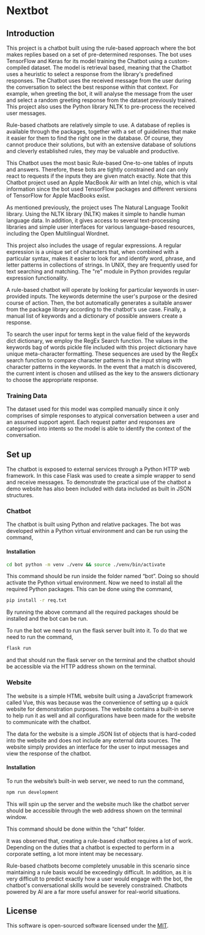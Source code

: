 # Nextbot

## Introduction

This project is a chatbot built using the rule-based approach where the bot makes replies based on a set of pre-determined responses. The bot uses TensorFlow and Keras for its model training the Chatbot using a custom-compiled dataset. The model is retrieval based, meaning that the Chatbot uses a heuristic to select a response from the library's predefined responses. The Chatbot uses the received message from the user during the conversation to select the best response within that context. For example, when greeting the bot, it will analyse the message from the user and select a random greeting response from the dataset previously trained. This project also uses the Python library NLTK to pre-process the received user messages.

Rule-based chatbots are relatively simple to use. A database of replies is available through the packages, together with a set of guidelines that make it easier for them to find the right one in the database. Of course, they cannot produce their solutions, but with an extensive database of solutions and cleverly established rules, they may be valuable and productive.

This Chatbot uses the most basic Rule-based One-to-one tables of inputs and answers. Therefore, these bots are tightly constrained and can only react to requests if the inputs they are given match exactly. Note that this Chatbot project used an Apple MacBook Air with an Intel chip, which is vital information since the bot used TensorFlow packages and different versions of TensorFlow for Apple MacBooks exist.

As mentioned previously, the project uses The Natural Language Toolkit library. Using the NLTK library (NLTK) makes it simple to handle human language data. In addition, it gives access to several text-processing libraries and simple user interfaces for various language-based resources, including the Open Multilingual Wordnet.

This project also includes the usage of regular expressions. A regular expression is a unique set of characters that, when combined with a particular syntax, makes it easier to look for and identify word, phrase, and letter patterns in collections of strings. In UNIX, they are frequently used for text searching and matching. The "re" module in Python provides regular expression functionality.

A rule-based chatbot will operate by looking for particular keywords in user-provided inputs.
The keywords determine the user's purpose or the desired course of action. Then, the bot automatically generates a suitable answer from the package library according to the chatbot's use case. Finally, a manual list of keywords and a dictionary of possible answers create a response.

To search the user input for terms kept in the value field of the keywords dict dictionary, we employ the RegEx Search function. The values in the keywords bag of words pickle file included with this project dictionary have unique meta-character formatting. These sequences are used by the RegEx search function to compare character patterns in the input string with character patterns in the keywords. In the event that a match is discovered, the current intent is chosen and utilised as the key to the answers dictionary to choose the appropriate response.

### Training Data

The dataset used for this model was compiled manually since it only comprises of simple responses to atypical conversation between a user and an assumed support agent. Each request patter and responses are categorised into intents so the model is able to identify the context of the conversation.

## Set up

The chatbot is exposed to external services through a Python HTTP web framework. In this case Flask was used to create a simple wrapper to send and receive messages. To demonstrate the practical use of the chatbot a demo website has also been included with data included as built in JSON structures.

### Chatbot

The chatbot is built using Python and relative packages. The bot was developed within a Python virtual environment and can be run using the command,

#### Installation

```bash
cd bot python -m venv ./venv && source ./venv/bin/activate
```

This command should be run inside the folder named “bot”. Doing so should activate the Python virtual environment. Now we need to install all the required Python packages. This can be done using the command,

```bash
pip install -r req.txt
```

By running the above command all the required packages should be installed and the bot can be run.

To run the bot we need to run the flask server built into it. To do that we need to run the command,

```bash
flask run
```

and that should run the flask server on the terminal and the chatbot should be accessible via the HTTP address shown on the terminal.

### Website

The website is a simple HTML website built using a JavaScript framework called Vue, this was because was the convenience of setting up a quick website for demonstration purposes. The website contains a built-in serve to help run it as well and all configurations have been made for the website to communicate with the chatbot.

The data for the website is a simple JSON list of objects that is hard-coded into the website and does not include any external data sources. The website simply provides an interface for the user to input messages and view the response of the chatbot.

#### Installation

To run the website’s built-in web server, we need to run the command,

```bash
npm run development
```

This will spin up the server and the website much like the chatbot server should be accessible through the web address shown on the terminal window.

This command should be done within the “chat” folder.

It was observed that, creating a rule-based chatbot requires a lot of work. Depending on the duties that a chatbot is expected to perform in a corporate setting, a lot more intent may be necessary.

Rule-based chatbots become completely unusable in this scenario since maintaining a rule basis would be exceedingly difficult. In addition, as it is very difficult to predict exactly how a user would engage with the bot, the chatbot's conversational skills would be severely constrained. Chatbots powered by AI are a far more useful answer for real-world situations.

## License

This software is open-sourced software licensed under the [MIT](LICENSE.md).
